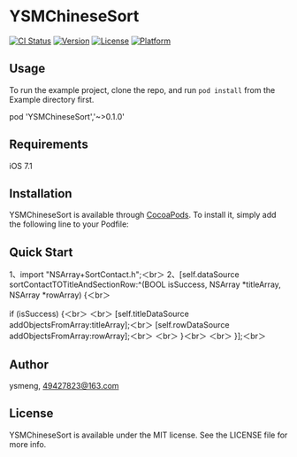 # YSMChineseSort

[![CI Status](http://img.shields.io/travis/ysmeng/YSMChineseSort.svg?style=flat)](https://travis-ci.org/ysmeng/YSMChineseSort)
[![Version](https://img.shields.io/cocoapods/v/YSMChineseSort.svg?style=flat)](http://cocoapods.org/pods/YSMChineseSort)
[![License](https://img.shields.io/cocoapods/l/YSMChineseSort.svg?style=flat)](http://cocoapods.org/pods/YSMChineseSort)
[![Platform](https://img.shields.io/cocoapods/p/YSMChineseSort.svg?style=flat)](http://cocoapods.org/pods/YSMChineseSort)

## Usage

To run the example project, clone the repo, and run `pod install` from the Example directory first.     

pod 'YSMChineseSort','~>0.1.0'

## Requirements
iOS 7.1

## Installation

YSMChineseSort is available through [CocoaPods](http://cocoapods.org). To install
it, simply add the following line to your Podfile:

## Quick Start
1、import "NSArray+SortContact.h";＜br＞
2、[self.dataSource sortContactTOTitleAndSectionRow:^(BOOL isSuccess, NSArray *titleArray, NSArray *rowArray) {＜br＞

if (isSuccess) {＜br＞
＜br＞
[self.titleDataSource addObjectsFromArray:titleArray];＜br＞
[self.rowDataSource addObjectsFromArray:rowArray];＜br＞
＜br＞
}＜br＞
＜br＞
}];＜br＞

## Author

ysmeng, 49427823@163.com

## License

YSMChineseSort is available under the MIT license. See the LICENSE file for more info.
